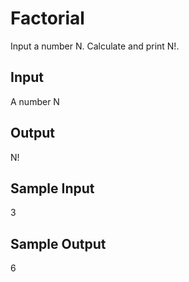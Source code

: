 # Factorial

Input a number N. Calculate and print N!.


## Input
A number N

## Output
N!

## Sample Input
3

## Sample Output
6

